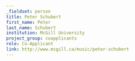 ```yaml
---
_fieldset: person
title: Peter Schubert
first_name: Peter
last_name: Schubert
institution: McGill University
project_group: coapplicants
role: Co-Applicant
link: http://www.mcgill.ca/music/peter-schubert
---
```

